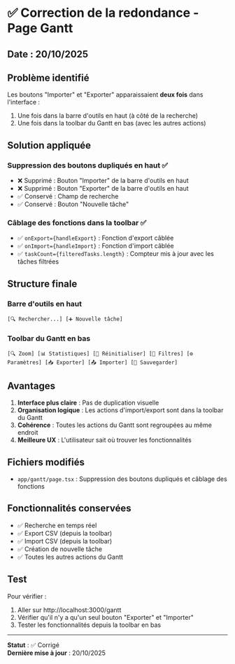 # ✅ Correction de la redondance - Page Gantt

## Date : 20/10/2025

## Problème identifié

Les boutons "Importer" et "Exporter" apparaissaient **deux fois** dans l'interface :
1. Une fois dans la barre d'outils en haut (à côté de la recherche)
2. Une fois dans la toolbar du Gantt en bas (avec les autres actions)

## Solution appliquée

### Suppression des boutons dupliqués en haut ✅
- ❌ Supprimé : Bouton "Importer" de la barre d'outils en haut
- ❌ Supprimé : Bouton "Exporter" de la barre d'outils en haut
- ✅ Conservé : Champ de recherche
- ✅ Conservé : Bouton "Nouvelle tâche"

### Câblage des fonctions dans la toolbar ✅
- ✅ `onExport={handleExport}` : Fonction d'export câblée
- ✅ `onImport={handleImport}` : Fonction d'import câblée
- ✅ `taskCount={filteredTasks.length}` : Compteur mis à jour avec les tâches filtrées

## Structure finale

### Barre d'outils en haut
```
[🔍 Rechercher...] [➕ Nouvelle tâche]
```

### Toolbar du Gantt en bas
```
[🔍 Zoom] [📊 Statistiques] [🔄 Réinitialiser] [🔽 Filtres] [⚙️ Paramètres] [📥 Exporter] [📤 Importer] [💾 Sauvegarder]
```

## Avantages

1. **Interface plus claire** : Pas de duplication visuelle
2. **Organisation logique** : Les actions d'import/export sont dans la toolbar du Gantt
3. **Cohérence** : Toutes les actions du Gantt sont regroupées au même endroit
4. **Meilleure UX** : L'utilisateur sait où trouver les fonctionnalités

## Fichiers modifiés

- `app/gantt/page.tsx` : Suppression des boutons dupliqués et câblage des fonctions

## Fonctionnalités conservées

- ✅ Recherche en temps réel
- ✅ Export CSV (depuis la toolbar)
- ✅ Import CSV (depuis la toolbar)
- ✅ Création de nouvelle tâche
- ✅ Toutes les autres actions du Gantt

## Test

Pour vérifier :
1. Aller sur http://localhost:3000/gantt
2. Vérifier qu'il n'y a qu'un seul bouton "Exporter" et "Importer"
3. Tester les fonctionnalités depuis la toolbar en bas

---

**Statut** : ✅ Corrigé  
**Dernière mise à jour** : 20/10/2025

